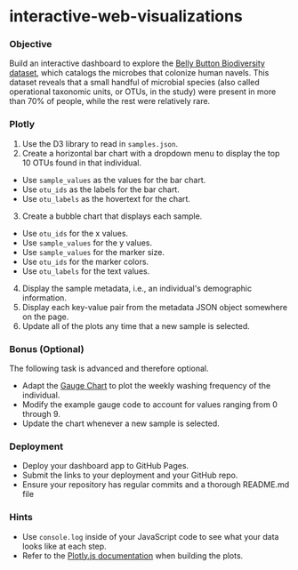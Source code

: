 # interactive-web-visualizations

### Objective

Build an interactive dashboard to explore the [Belly Button Biodiversity dataset](http://robdunnlab.com/projects/belly-button-biodiversity/), which catalogs the microbes that colonize human navels. This dataset reveals that a small handful of microbial species (also called operational taxonomic units, or OTUs, in the study) were present in more than 70% of people, while the rest were relatively rare.

### Plotly

1. Use the D3 library to read in `samples.json`.
2. Create a horizontal bar chart with a dropdown menu to display the top 10 OTUs found in that individual.
* Use `sample_values` as the values for the bar chart.
* Use `otu_ids` as the labels for the bar chart.
* Use `otu_labels` as the hovertext for the chart.
3. Create a bubble chart that displays each sample.
* Use `otu_ids` for the x values.
* Use `sample_values` for the y values.
* Use `sample_values` for the marker size.
* Use `otu_ids` for the marker colors.
* Use `otu_labels` for the text values.
4. Display the sample metadata, i.e., an individual's demographic information.
5. Display each key-value pair from the metadata JSON object somewhere on the page.
6. Update all of the plots any time that a new sample is selected.

### Bonus (Optional)

The following task is advanced and therefore optional.

* Adapt the [Gauge Chart](https://plot.ly/javascript/gauge-charts/) to plot the weekly washing frequency of the individual.
* Modify the example gauge code to account for values ranging from 0 through 9.
* Update the chart whenever a new sample is selected.

### Deployment

* Deploy your dashboard app to GitHub Pages.
* Submit the links to your deployment and your GitHub repo.
* Ensure your repository has regular commits and a thorough README.md file

### Hints

* Use `console.log` inside of your JavaScript code to see what your data looks like at each step.
* Refer to the [Plotly.js documentation](https://plot.ly/javascript/) when building the plots.
